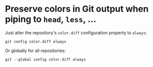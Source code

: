 # Preserve colors in Git output when piping to `head`, `less`, ...

Just alter the repository's `color.diff` configuration property to `always`:

```
git config color.diff always
```

Or globally for all repositories:

```
git --global config color.diff always
```
